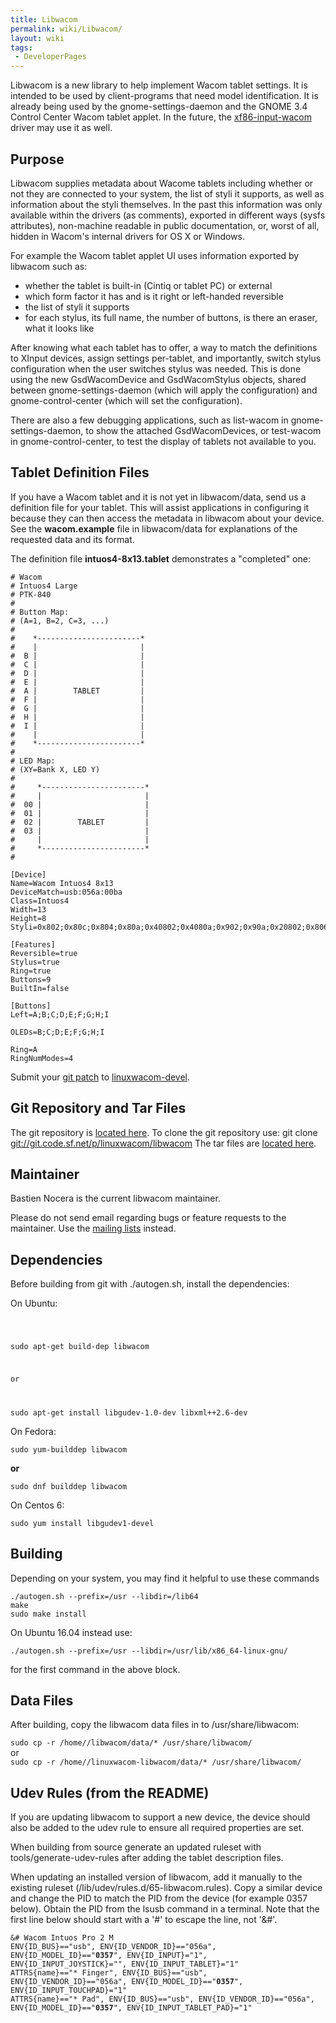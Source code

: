 ```yaml
---
title: Libwacom
permalink: wiki/Libwacom/
layout: wiki
tags:
 - DeveloperPages
---
```


Libwacom is a new library to help implement Wacom tablet settings. It is
intended to be used by client-programs that need model identification.
It is already being used by the gnome-settings-daemon and the GNOME 3.4
Control Center Wacom tablet applet. In the future, the
[xf86-input-wacom](xf86-input-wacom "wikilink") driver may use it as
well.

Purpose
-------

Libwacom supplies metadata about Wacome tablets including whether or not
they are connected to your system, the list of styli it supports, as
well as information about the styli themselves. In the past this
information was only available within the drivers (as comments),
exported in different ways (sysfs attributes), non-machine readable in
public documentation, or, worst of all, hidden in Wacom's internal
drivers for OS X or Windows.

For example the Wacom tablet applet UI uses information exported by
libwacom such as:

-   whether the tablet is built-in (Cintiq or tablet PC) or external
-   which form factor it has and is it right or left-handed reversible
-   the list of styli it supports
-   for each stylus, its full name, the number of buttons, is there an
    eraser, what it looks like

After knowing what each tablet has to offer, a way to match the
definitions to XInput devices, assign settings per-tablet, and
importantly, switch stylus configuration when the user switches stylus
was needed. This is done using the new GsdWacomDevice and GsdWacomStylus
objects, shared between gnome-settings-daemon (which will apply the
configuration) and gnome-control-center (which will set the
configuration).

There are also a few debugging applications, such as list-wacom in
gnome-settings-daemon, to show the attached GsdWacomDevices, or
test-wacom in gnome-control-center, to test the display of tablets not
available to you.

Tablet Definition Files
-----------------------

If you have a Wacom tablet and it is not yet in libwacom/data, send us a
definition file for your tablet. This will assist applications in
configuring it because they can then access the metadata in libwacom
about your device. See the **wacom.example** file in libwacom/data for
explanations of the requested data and its format.

The definition file **intuos4-8x13.tablet** demonstrates a "completed"
one:

    # Wacom
    # Intuos4 Large
    # PTK-840
    #
    # Button Map:
    # (A=1, B=2, C=3, ...)
    #
    #    *-----------------------*
    #    |                       |
    #  B |                       |
    #  C |                       |
    #  D |                       |
    #  E |                       |
    #  A |        TABLET         |
    #  F |                       |
    #  G |                       |
    #  H |                       |
    #  I |                       |
    #    |                       |
    #    *-----------------------*
    #
    # LED Map:
    # (XY=Bank X, LED Y)
    #
    #     *-----------------------*
    #     |                       |
    #  00 |                       |
    #  01 |                       |
    #  02 |        TABLET         |
    #  03 |                       |
    #     |                       |
    #     *-----------------------*
    #

    [Device]
    Name=Wacom Intuos4 8x13
    DeviceMatch=usb:056a:00ba
    Class=Intuos4
    Width=13
    Height=8
    Styli=0x802;0x80c;0x804;0x80a;0x40802;0x4080a;0x902;0x90a;0x20802;0x806;0x006;

    [Features]
    Reversible=true
    Stylus=true
    Ring=true
    Buttons=9
    BuiltIn=false

    [Buttons]
    Left=A;B;C;D;E;F;G;H;I

    OLEDs=B;C;D;E;F;G;H;I

    Ring=A
    RingNumModes=4

Submit your [git patch](/wiki/Submitting_Patches "wikilink") to
[linuxwacom-devel](https://lists.sourceforge.net/lists/listinfo/linuxwacom-devel).

Git Repository and Tar Files
----------------------------

The git repository is [located
here](https://sourceforge.net/p/linuxwacom/libwacom/ci/master/tree/). To
clone the git repository use: git clone
<git://git.code.sf.net/p/linuxwacom/libwacom> The tar files are [located
here](http://sourceforge.net/projects/linuxwacom/files/libwacom/).

Maintainer
----------

Bastien Nocera is the current libwacom maintainer.

Please do not send email regarding bugs or feature requests to the
maintainer. Use the [mailing lists](mailing_lists "wikilink") instead.

Dependencies
------------

Before building from git with ./autogen.sh, install the dependencies:

On Ubuntu:

<code>

sudo apt-get build-dep libwacom

or

sudo apt-get install libgudev-1.0-dev libxml++2.6-dev </code>

On Fedora:

`sudo yum-builddep libwacom`

<b>or</b>

`sudo dnf builddep libwacom`

On Centos 6:

`sudo yum install libgudev1-devel`

Building
--------

Depending on your system, you may find it helpful to use these commands

`./autogen.sh --prefix=/usr --libdir=/lib64`  
`make`  
`sudo make install`  

On Ubuntu 16.04 instead use:

`./autogen.sh --prefix=/usr --libdir=/usr/lib/x86_64-linux-gnu/`  

for the first command in the above block.

Data Files
----------

After building, copy the libwacom data files in to /usr/share/libwacom:

`sudo cp -r /home/`<path>`/libwacom/data/* /usr/share/libwacom/`  
or  
`sudo cp -r /home/`<path>`/linuxwacom-libwacom/data/* /usr/share/libwacom/`

Udev Rules (from the README)
----------------------------

If you are updating libwacom to support a new device, the device should
also be added to the udev rule to ensure all required properties are
set.

When building from source generate an updated ruleset with
tools/generate-udev-rules after adding the tablet description files.

When updating an installed version of libwacom, add it manually to the
existing ruleset (/lib/udev/rules.d/65-libwacom.rules). Copy a similar
device and change the PID to match the PID from the device (for example
0357 below). Obtain the PID from the lsusb command in a terminal. Note
that the first line below should start with a '\#' to escape the line,
not '&\#'.

`&# Wacom Intuos Pro 2 M`  
`ENV{ID_BUS}=="usb", ENV{ID_VENDOR_ID}=="056a", ENV{ID_MODEL_ID}=="`**`0357`**`", ENV{ID_INPUT}="1", ENV{ID_INPUT_JOYSTICK}="", ENV{ID_INPUT_TABLET}="1"`  
`ATTRS{name}=="* Finger", ENV{ID_BUS}=="usb", ENV{ID_VENDOR_ID}=="056a", ENV{ID_MODEL_ID}=="`**`0357`**`", ENV{ID_INPUT_TOUCHPAD}="1"`  
`ATTRS{name}=="* Pad", ENV{ID_BUS}=="usb", ENV{ID_VENDOR_ID}=="056a", ENV{ID_MODEL_ID}=="`**`0357`**`", ENV{ID_INPUT_TABLET_PAD}="1"`  
